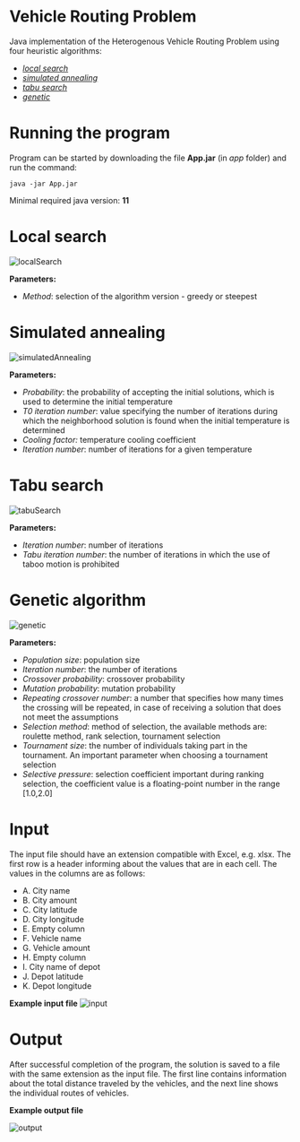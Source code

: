 # **Vehicle Routing Problem**
Java implementation of the Heterogenous Vehicle Routing Problem using four heuristic algorithms:
- [*local search*](https://github.com/AKincel18/HeterogeneousFleetVRP#local-search)
- [*simulated annealing*](https://github.com/AKincel18/HeterogeneousFleetVRP#simulated-annealing)
- [*tabu search*](https://github.com/AKincel18/HeterogeneousFleetVRP#tabu-search)
- [*genetic*](https://github.com/AKincel18/HeterogeneousFleetVRP#genetic-algorithm)
# **Running the program**
Program can be started by downloading the file **App.jar** (in *app* folder) and run the command:

`java -jar App.jar`

Minimal required java version: **11**
# **Local search**
![localSearch](https://user-images.githubusercontent.com/22658595/134400878-1028563b-0587-417d-92d7-cfad0e72b25f.png)

**Parameters:**
- *Method*: selection of the algorithm version - greedy or steepest
# **Simulated annealing**
![simulatedAnnealing](https://user-images.githubusercontent.com/22658595/134400879-0ccf11d0-7cc1-4068-a2df-89e481661712.png)

**Parameters:**
- *Probability*: the probability of accepting the initial solutions, which is used to determine the initial temperature
- *T0 iteration number*: value specifying the number of iterations during which the neighborhood solution is found when the initial temperature is determined
- *Cooling factor:* temperature cooling coefficient
- *Iteration number*: number of iterations for a given temperature 

# **Tabu search**
![tabuSearch](https://user-images.githubusercontent.com/22658595/134400871-8d5a196f-dd7c-4a87-8f77-96bd2de3cb3d.png)

**Parameters:**
- *Iteration number*: number of iterations
- *Tabu iteration number*: the number of iterations in which the use of taboo motion is prohibited
# **Genetic algorithm**
![genetic](https://user-images.githubusercontent.com/22658595/134400877-6c86a411-1d6c-4ca9-8c52-3cc476f1dc80.png)

**Parameters:**
- *Population size*: population size
- *Iteration number*: the number of iterations
- *Crossover probability*: crossover probability
- *Mutation probability*: mutation probability
- *Repeating crossover number*: a number that specifies how many times the crossing will be repeated, in case of receiving a solution that does not meet the assumptions
- *Selection method*: method of selection, the available methods are: roulette method, rank selection, tournament selection
- *Tournament size*: the number of individuals taking part in the tournament. An important parameter when choosing a tournament selection
- *Selective pressure*: selection coefficient important during ranking selection, the coefficient value is a floating-point number in the range [1.0,2.0]

# **Input**
The input file should have an extension compatible with Excel, e.g. xlsx. The first row is a header informing about the values that are in each cell. The values in the columns are as follows:
- A. City name
- B. City amount
- C. City latitude
- D. City longitude
- E. Empty column
- F. Vehicle name
- G. Vehicle amount
- H. Empty column
- I. City name of depot
- J. Depot latitude
- K. Depot longitude

**Example input file**
![input](https://user-images.githubusercontent.com/22658595/135891025-abde086e-0709-420f-89be-e793c2e27bb4.png)
# **Output**
After successful completion of the program, the solution is saved to a file with the same extension as the input file. The first line contains information about the total distance traveled by the vehicles, and the next line shows the individual routes of vehicles.

**Example output file**

![output](https://user-images.githubusercontent.com/22658595/135891030-5ed7322f-7941-4159-9170-bac55c399e7c.png)